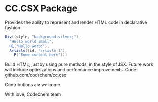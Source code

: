 # CC.CSX Package

Provides the ability to represent and render HTML code in declarative fashion

```csharp
Div((style, "background:silver;"),
  "Hello world small",
  H1("Hello world"),
  Article((id, "article-1"),
    P("Some content here")))
```

Build HTML, just by using pure methods, in the style of JSX.
Future work will include optimizations and performance improvements.
Code: github.com/codechem/cc.csx

Contributions are welcome.

With love,
CodeChem team
